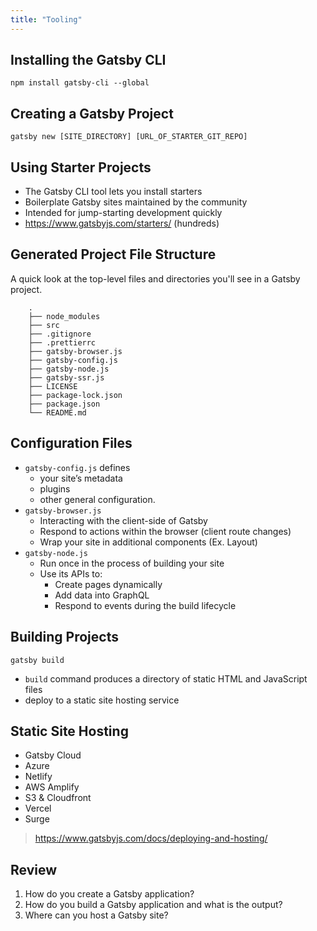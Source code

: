 ```yaml
---
title: "Tooling"
---
```


## Installing the Gatsby CLI

```
npm install gatsby-cli --global
```

## Creating a Gatsby Project

```
gatsby new [SITE_DIRECTORY] [URL_OF_STARTER_GIT_REPO]
```

## Using Starter Projects

- The Gatsby CLI tool lets you install starters
- Boilerplate Gatsby sites maintained by the community
- Intended for jump-starting development quickly
- https://www.gatsbyjs.com/starters/ (hundreds)

## Generated Project File Structure

A quick look at the top-level files and directories you'll see in a Gatsby project.

```
    .
    ├── node_modules
    ├── src
    ├── .gitignore
    ├── .prettierrc
    ├── gatsby-browser.js
    ├── gatsby-config.js
    ├── gatsby-node.js
    ├── gatsby-ssr.js
    ├── LICENSE
    ├── package-lock.json
    ├── package.json
    └── README.md
```

## Configuration Files

- `gatsby-config.js` defines
  - your site’s metadata
  - plugins
  - other general configuration.
- `gatsby-browser.js`
  - Interacting with the client-side of Gatsby
  - Respond to actions within the browser (client route changes)
  - Wrap your site in additional components (Ex. Layout)
- `gatsby-node.js`
  - Run once in the process of building your site
  - Use its APIs to:
    - Create pages dynamically
    - Add data into GraphQL
    - Respond to events during the build lifecycle

## Building Projects

```
gatsby build
```

- `build` command produces a directory of static HTML and JavaScript files
- deploy to a static site hosting service

## Static Site Hosting

- Gatsby Cloud
- Azure
- Netlify
- AWS Amplify
- S3 & Cloudfront
- Vercel
- Surge

> https://www.gatsbyjs.com/docs/deploying-and-hosting/

## Review

1. How do you create a Gatsby application?
2. How do you build a Gatsby application and what is the output?
3. Where can you host a Gatsby site?
